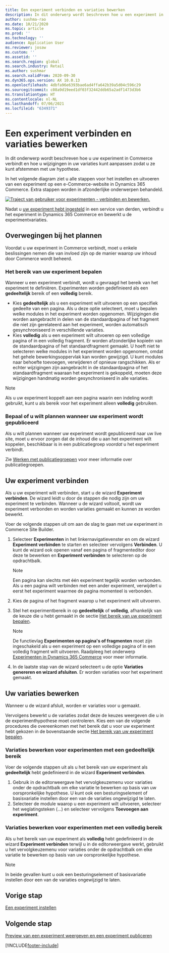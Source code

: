 ```yaml
---
title: Een experiment verbinden en variaties bewerken
description: In dit onderwerp wordt beschreven hoe u een experiment in een service van derden verbindt met Dynamics 365 Commerce en hoe u variaties voor het experiment bewerkt.
author: sushma-rao
ms.date: 10/21/2020
ms.topic: article
ms.prod: ''
ms.technology: ''
audience: Application User
ms.reviewer: josaw
ms.custom: ''
ms.assetid: ''
ms.search.region: global
ms.search.industry: Retail
ms.author: sushmar
ms.search.validFrom: 2020-09-30
ms.dyn365.ops.version: AX 10.0.13
ms.openlocfilehash: 4dbfa96e6393bae6ad4ffa642b39a5d04c596c29
ms.sourcegitcommit: c08a9d19eed1df03f32442ddb65a2adf1473d3b6
ms.translationtype: HT
ms.contentlocale: nl-NL
ms.lasthandoff: 07/06/2021
ms.locfileid: "6349371"
---
```

# <a name="connect-an-experiment-and-edit-variations"></a>Een experiment verbinden en variaties bewerken

In dit onderwerp wordt beschreven hoe u uw experiment in Commerce verbindt en hoe u wijzigingen in uw variaties kunt aanpassen zodat u ze kunt afstemmen met uw hypothese. 

In het volgende diagram ziet u alle stappen voor het instellen en uitvoeren van een experiment op een e-Commerce-website in Dynamics 365 Commerce. Extra stappen worden in afzonderlijke onderwerpen behandeld.

[ ![Traject van gebruiker voor experimenten - verbinden en bewerken.](./media/experimentation_connect_edit.svg) ](./media/experimentation_connect_edit.svg#lightbox)

Nadat u [uw experiment hebt ingesteld](experimentation-setup.md) in een service van derden, verbindt u het experiment in Dynamics 365 Commerce en bewerkt u de experimentvariaties.

## <a name="planning-considerations"></a>Overwegingen bij het plannen

Voordat u uw experiment in Commerce verbindt, moet u enkele beslissingen nemen die van invloed zijn op de manier waarop uw inhoud door Commerce wordt beheerd.

### <a name="determine-the-scope-of-your-experiment"></a>Het bereik van uw experiment bepalen
Wanneer u een experiment verbindt, wordt u gevraagd het bereik van het experiment te definiëren. Experimenten worden gedefinieerd als een **gedeeltelijk** bereik of een **volledig** bereik.
- Kies **gedeeltelijk** als u een experiment wilt uitvoeren op een specifiek gedeelte van een pagina. Als u deze optie selecteert, moet u bepalen welke modules in het experiment worden opgenomen. Wijzigingen die worden aangebracht in delen van de standaardpagina of het fragment die niet zijn gerelateerd aan het experiment, worden automatisch gesynchroniseerd in verschillende variaties.
- Kies **volledig** als u een experiment wilt uitvoeren op een volledige pagina of in een volledig fragment. Er worden afzonderlijke kopieën van de standaardpagina of het standaardfragment gemaakt. U hoeft niet te selecteren welke modules in het experiment worden opgenomen, omdat het gehele bewerkingsoppervlak kan worden gewijzigd. U kunt modules naar behoefte toevoegen, verwijderen of opnieuw rangschikken. Als er echter wijzigingen zijn aangebracht in de standaardpagina of het standaardfragment waaraan het experiment is gekoppeld, moeten deze wijzigingen handmatig worden gesynchroniseerd in alle variaties.

<!-- not to editors, we're adding an image here to illustrate the difference. it will help.) -->

> [!NOTE]
> Als u uw experiment koppelt aan een pagina waarin een indeling wordt gebruikt, kunt u als bereik voor het experiment alleen **volledig** gebruiken.

### <a name="decide-if-you-want-to-schedule-when-your-experiment-is-published"></a>Bepaal of u wilt plannen wanneer uw experiment wordt gepubliceerd
Als u wilt plannen wanneer uw experiment wordt gepubliceerd naar uw live site, moet u ervoor zorgen dat de inhoud die u aan het experiment wilt koppelen, beschikbaar is in een publicatiegroep *voordat* u het experiment verbindt. 

Zie [Werken met publicatiegroepen](publish-groups.md) voor meer informatie over publicatiegroepen.


## <a name="connect-your-experiment"></a>Uw experiment verbinden
Als u uw experiment wilt verbinden, start u de wizard **Experiment verbinden**. De wizard leidt u door de stappen die nodig zijn om uw experiment te verbinden. Wanneer u de wizard voltooit, wordt uw experiment verbonden en worden variaties gemaakt en kunnen ze worden bewerkt.

Voer de volgende stappen uit om aan de slag te gaan met uw experiment in Commerce Site Builder.

1. Selecteer **Experimenten** in het linkernavigatievenster en om de wizard **Experiment verbinden** te starten en selecteer vervolgens **Verbinden**. U kunt de wizard ook openen vanaf een pagina of fragmenteditor door deze te bewerken en **Experiment verbinden** te selecteren op de opdrachtbalk.

    > [!NOTE]
    > Een pagina kan slechts met één experiment tegelijk worden verbonden. Als u een pagina wilt verbinden met een ander experiment, verwijdert u eerst het experiment waarmee de pagina momenteel is verbonden.

1. Kies de pagina of het fragment waarop u het experiment wilt uitvoeren.
1. Stel het experimentbereik in op **gedeeltelijk** of **volledig**, afhankelijk van de keuze die u hebt gemaakt in de sectie [Het bereik van uw experiment bepalen](#determine-the-scope-of-your-experiment).
    > [!NOTE]
    > De functievlag **Experimenten op pagina's of fragmenten** moet zijn ingeschakeld als u een experiment op een volledige pagina of in een volledig fragment wilt uitvoeren. Raadpleeg het onderwerp [Experimenten in Dynamics 365 Commerce](experimentation-overview.md) voor meer informatie.
    
1. In de laatste stap van de wizard selecteert u de optie **Variaties genereren en wizard afsluiten**. Er worden variaties voor het experiment gemaakt. 

## <a name="edit-your-variations"></a>Uw variaties bewerken
Wanneer u de wizard afsluit, worden er variaties voor u gemaakt. 

Vervolgens bewerkt u de variaties zodat deze de keuzes weergeven die u in de experimenthypothese moet controleren. Kies een van de volgende procedures die overeenkomen met het bereik dat u voor uw experiment hebt gekozen in de bovenstaande sectie [Het bereik van uw experiment bepalen](#determine-the-scope-of-your-experiment).

### <a name="edit-variations-for-experiments-with-partial-scope"></a>Variaties bewerken voor experimenten met een gedeeltelijk bereik
Voer de volgende stappen uit als u het bereik van uw experiment als **gedeeltelijk** hebt gedefinieerd in de wizard **Experiment verbinden**.

1. Gebruik in de editorweergave het vervolgkeuzemenu voor variaties onder de opdrachtbalk om elke variatie te bewerken op basis van uw oorspronkelijke hypothese. U kunt ook een besturingselement of basisvariatie instellen door een van de variaties ongewijzigd te laten.
1. Selecteer de module waarop u een experiment wilt uitvoeren, selecteer het weglatingsteken (...) en selecteer vervolgens **Toevoegen aan experiment**.

### <a name="edit-variations-for-experiments-with-entire-scope"></a>Variaties bewerken voor experimenten met een volledig bereik
Als u het bereik van uw experiment als **volledig** hebt gedefinieerd in de wizard **Experiment verbinden** terwijl u in de editorweergave werkt, gebruikt u het vervolgkeuzemenu voor variaties onder de opdrachtbalk om elke variatie te bewerken op basis van uw oorspronkelijke hypothese. 

> [!NOTE]
> In beide gevallen kunt u ook een besturingselement of basisvariatie instellen door een van de variaties ongewijzigd te laten.

## <a name="previous-step"></a>Vorige stap
[Een experiment instellen](experimentation-setup.md) 


## <a name="next-step"></a>Volgende stap
[Preview van een experiment weergeven en een experiment publiceren](experimentation-preview-publish.md)


[!INCLUDE[footer-include](../includes/footer-banner.md)]